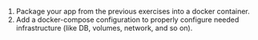 1. Package your app from the previous exercises into a docker container.
2. Add a docker-compose configuration to properly configure needed infrastructure (like DB, volumes, network, and so on).
